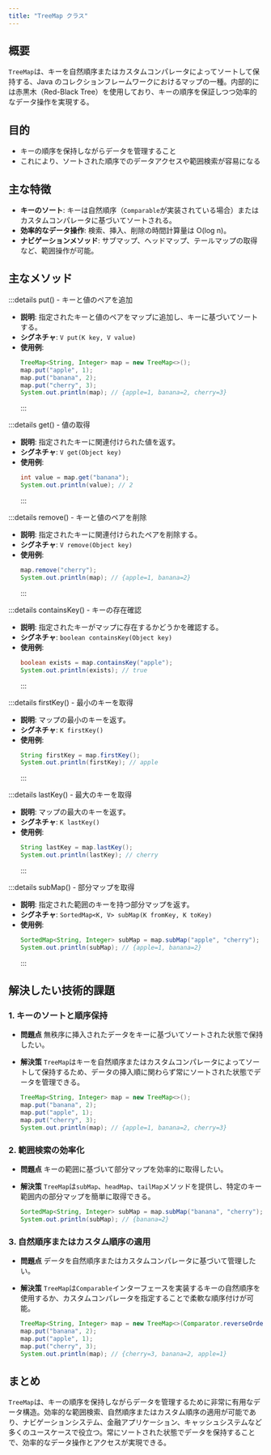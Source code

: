```yaml
---
title: "TreeMap クラス"
---
```


## 概要

`TreeMap`は、キーを自然順序またはカスタムコンパレータによってソートして保持する、Java のコレクションフレームワークにおけるマップの一種。内部的には赤黒木（Red-Black Tree）を使用しており、キーの順序を保証しつつ効率的なデータ操作を実現する。

## 目的

- キーの順序を保持しながらデータを管理すること
- これにより、ソートされた順序でのデータアクセスや範囲検索が容易になる

## 主な特徴

- **キーのソート**: キーは自然順序（`Comparable`が実装されている場合）またはカスタムコンパレータに基づいてソートされる。
- **効率的なデータ操作**: 検索、挿入、削除の時間計算量は O(log n)。
- **ナビゲーションメソッド**: サブマップ、ヘッドマップ、テールマップの取得など、範囲操作が可能。

## 主なメソッド

:::details put() - キーと値のペアを追加

- **説明**: 指定されたキーと値のペアをマップに追加し、キーに基づいてソートする。
- **シグネチャ**: `V put(K key, V value)`
- **使用例**:
  ```java
  TreeMap<String, Integer> map = new TreeMap<>();
  map.put("apple", 1);
  map.put("banana", 2);
  map.put("cherry", 3);
  System.out.println(map); // {apple=1, banana=2, cherry=3}
  ```
  :::

:::details get() - 値の取得

- **説明**: 指定されたキーに関連付けられた値を返す。
- **シグネチャ**: `V get(Object key)`
- **使用例**:
  ```java
  int value = map.get("banana");
  System.out.println(value); // 2
  ```
  :::

:::details remove() - キーと値のペアを削除

- **説明**: 指定されたキーに関連付けられたペアを削除する。
- **シグネチャ**: `V remove(Object key)`
- **使用例**:
  ```java
  map.remove("cherry");
  System.out.println(map); // {apple=1, banana=2}
  ```
  :::

:::details containsKey() - キーの存在確認

- **説明**: 指定されたキーがマップに存在するかどうかを確認する。
- **シグネチャ**: `boolean containsKey(Object key)`
- **使用例**:
  ```java
  boolean exists = map.containsKey("apple");
  System.out.println(exists); // true
  ```
  :::

:::details firstKey() - 最小のキーを取得

- **説明**: マップの最小のキーを返す。
- **シグネチャ**: `K firstKey()`
- **使用例**:
  ```java
  String firstKey = map.firstKey();
  System.out.println(firstKey); // apple
  ```
  :::

:::details lastKey() - 最大のキーを取得

- **説明**: マップの最大のキーを返す。
- **シグネチャ**: `K lastKey()`
- **使用例**:
  ```java
  String lastKey = map.lastKey();
  System.out.println(lastKey); // cherry
  ```
  :::

:::details subMap() - 部分マップを取得

- **説明**: 指定された範囲のキーを持つ部分マップを返す。
- **シグネチャ**: `SortedMap<K, V> subMap(K fromKey, K toKey)`
- **使用例**:
  ```java
  SortedMap<String, Integer> subMap = map.subMap("apple", "cherry");
  System.out.println(subMap); // {apple=1, banana=2}
  ```
  :::

## 解決したい技術的課題

### 1. キーのソートと順序保持

- **問題点**
  無秩序に挿入されたデータをキーに基づいてソートされた状態で保持したい。
- **解決策**
  `TreeMap`はキーを自然順序またはカスタムコンパレータによってソートして保持するため、データの挿入順に関わらず常にソートされた状態でデータを管理できる。

  ```java
  TreeMap<String, Integer> map = new TreeMap<>();
  map.put("banana", 2);
  map.put("apple", 1);
  map.put("cherry", 3);
  System.out.println(map); // {apple=1, banana=2, cherry=3}
  ```

### 2. 範囲検索の効率化

- **問題点**
  キーの範囲に基づいて部分マップを効率的に取得したい。

- **解決策**
  `TreeMap`は`subMap`、`headMap`、`tailMap`メソッドを提供し、特定のキー範囲内の部分マップを簡単に取得できる。

  ```java
  SortedMap<String, Integer> subMap = map.subMap("banana", "cherry");
  System.out.println(subMap); // {banana=2}
  ```

### 3. 自然順序またはカスタム順序の適用

- **問題点**
  データを自然順序またはカスタムコンパレータに基づいて管理したい。

- **解決策**
  `TreeMap`は`Comparable`インターフェースを実装するキーの自然順序を使用するか、カスタムコンパレータを指定することで柔軟な順序付けが可能。

  ```java
  TreeMap<String, Integer> map = new TreeMap<>(Comparator.reverseOrder());
  map.put("banana", 2);
  map.put("apple", 1);
  map.put("cherry", 3);
  System.out.println(map); // {cherry=3, banana=2, apple=1}
  ```

## まとめ

`TreeMap`は、キーの順序を保持しながらデータを管理するために非常に有用なデータ構造。効率的な範囲検索、自然順序またはカスタム順序の適用が可能であり、ナビゲーションシステム、金融アプリケーション、キャッシュシステムなど多くのユースケースで役立つ。常にソートされた状態でデータを保持することで、効率的なデータ操作とアクセスが実現できる。
